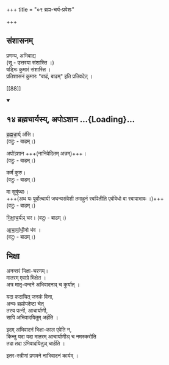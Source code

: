 +++
title = "०९ ब्रह्म-चर्य-प्रवेशः"

+++
## संशासनम्
प्रणम्य, अभिवाद्य  
(सू - उत्तरया संशास्ति ।)  
षड्भिः कुमारं संशास्ति ।  
प्रतिशासनं कुमारः "बाढं, बाढम्" इति प्रतिवदेत् ।

[[88]]

<div class="js_include bg-light-yellow" includetitle="false" newlevelforh1="2" unfilled url="/vedAH_yajuH/taittirIyam/sUtram/ApastambaH/gRhyam/ekAgnikANDam/vishvAsa-prastutiH/2_06/14_brahmachAryasy_apo-shAna.md">
<details open><summary><h2>१४ ब्रह्मचार्यस्य्, अपोऽशान ...{Loading}...</h2></summary>

ब्र॒ह्म॒चा॒र्य् अ॑सि।   
(वटुः - बाढम्।) 

अपो॑ऽशान +++(नानिवेदितम् अन्नम्)+++।  
(वटुः - बाढम्।) 

कर्म॑ कुरु।  
(वटुः - बाढम्।) 

मा सुषु॑प्थाः।  
+++(अथ यः पूर्वोत्थायी जघन्यसंवेशी तमाहुर्न स्वपितीति एवंविधो वा स्वापाभावः ।)+++  
(वटुः - बाढम्।) 

भि॒क्षा॒च॒र्य॑ञ् चर।
(वटुः - बाढम्।) 

आ॒चा॒र्या॒धी॒नो भ॑व ।  
(वटुः - बाढम्।) 

</details>
</div>

## भिक्षा
अनन्तरं भिक्षा-चरणम्।  
मातरम् एवाग्रे भिक्षेत ।  
अत्र मातृ-वन्दने अभिवादनञ् च कुर्यात् ।  

यदा कदाचित् जनकं विना,  
अन्यः ब्रह्मोपदेष्टा चेत्  
तस्य पत्नी, आचार्याणी,  
सापि अभिवादयितुम् अर्हति । 

इदम् अभिवादनं भिक्षा-काल एवेति न,  
किन्तु यदा यदा मातरम् आचार्याणीञ् च नमस्करोति  
तदा तदा ऽभिवादयितुञ् चार्हति ।  

इतर-स्त्रीणां प्रणमने नाभिवादनं कार्यम् । 
